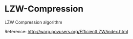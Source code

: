 # LZW-Compression
LZW Compression algorithm

Reference: http://warp.povusers.org/EfficientLZW/index.html
